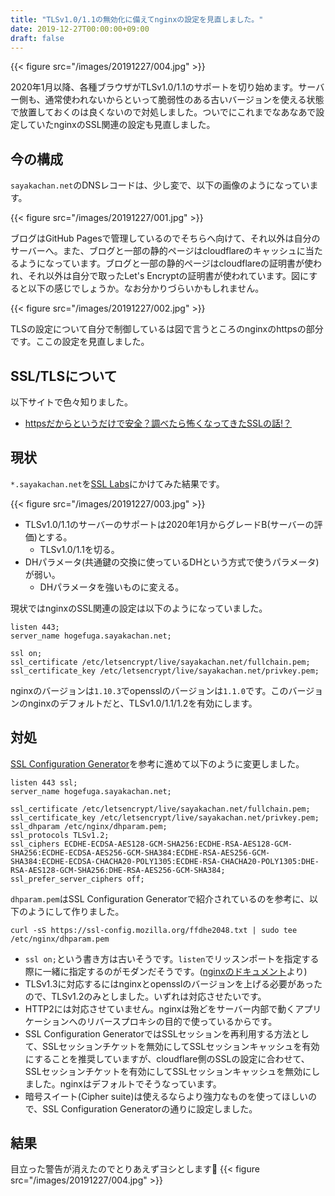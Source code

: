 ```yaml
---
title: "TLSv1.0/1.1の無効化に備えてnginxの設定を見直しました。"
date: 2019-12-27T00:00:00+09:00
draft: false
---
```


{{< figure src="/images/20191227/004.jpg"  >}}

2020年1月以降、各種ブラウザがTLSv1.0/1.1のサポートを切り始めます。サーバー側も、通常使われないからといって脆弱性のある古いバージョンを使える状態で放置しておくのは良くないので対処しました。ついでにこれまでなあなあで設定していたnginxのSSL関連の設定も見直しました。

<!--more-->

## 今の構成
`sayakachan.net`のDNSレコードは、少し変で、以下の画像のようになっています。

{{< figure src="/images/20191227/001.jpg"  >}}

ブログはGitHub Pagesで管理しているのでそちらへ向けて、それ以外は自分のサーバーへ。また、ブログと一部の静的ページはcloudflareのキャッシュに当たるようになっています。ブログと一部の静的ページはcloudflareの証明書が使われ、それ以外は自分で取ったLet's Encryptの証明書が使われています。図にすると以下の感じでしょうか。なお分かりづらいかもしれません。

{{< figure src="/images/20191227/002.jpg"  >}}

TLSの設定について自分で制御しているは図で言うところのnginxのhttpsの部分です。ここの設定を見直しました。

## SSL/TLSについて
以下サイトで色々知りました。
- [httpsだからというだけで安全？調べたら怖くなってきたSSLの話!？](https://qiita.com/kuni-nakaji/items/5118b23bf2ea44fed96e)

## 現状
`*.sayakachan.net`を[SSL Labs](https://www.ssllabs.com/)にかけてみた結果です。

{{< figure src="/images/20191227/003.jpg"  >}}

- TLSv1.0/1.1のサーバーのサポートは2020年1月からグレードB(サーバーの評価)とする。
    - TLSv1.0/1.1を切る。
- DHパラメータ(共通鍵の交換に使っているDHという方式で使うパラメータ)が弱い。
    - DHパラメータを強いものに変える。

現状ではnginxのSSL関連の設定は以下のようになっていました。
```
listen 443;
server_name hogefuga.sayakachan.net;

ssl on;
ssl_certificate /etc/letsencrypt/live/sayakachan.net/fullchain.pem;
ssl_certificate_key /etc/letsencrypt/live/sayakachan.net/privkey.pem;
```
nginxのバージョンは`1.10.3`でopensslのバージョンは`1.1.0`です。このバージョンのnginxのデフォルトだと、TLSv1.0/1.1/1.2を有効にします。


## 対処
[SSL Configuration Generator](https://ssl-config.mozilla.org/)を参考に進めて以下のように変更しました。
```
listen 443 ssl;
server_name hogefuga.sayakachan.net;

ssl_certificate /etc/letsencrypt/live/sayakachan.net/fullchain.pem;
ssl_certificate_key /etc/letsencrypt/live/sayakachan.net/privkey.pem;
ssl_dhparam /etc/nginx/dhparam.pem;
ssl_protocols TLSv1.2;
ssl_ciphers ECDHE-ECDSA-AES128-GCM-SHA256:ECDHE-RSA-AES128-GCM-SHA256:ECDHE-ECDSA-AES256-GCM-SHA384:ECDHE-RSA-AES256-GCM-SHA384:ECDHE-ECDSA-CHACHA20-POLY1305:ECDHE-RSA-CHACHA20-POLY1305:DHE-RSA-AES128-GCM-SHA256:DHE-RSA-AES256-GCM-SHA384;
ssl_prefer_server_ciphers off;
```

`dhparam.pem`はSSL Configuration Generatorで紹介されているのを参考に、以下のようにして作りました。
```
curl -sS https://ssl-config.mozilla.org/ffdhe2048.txt | sudo tee /etc/nginx/dhparam.pem
```

- `ssl on;`という書き方は古いそうです。`listen`でリッスンポートを指定する際に一緒に指定するのがモダンだそうです。([nginxのドキュメント](http://nginx.org/en/docs/http/ngx_http_ssl_module.html#ssl)より)
- TLSv1.3に対応するにはnginxとopensslのバージョンを上げる必要があったので、TLSv1.2のみとしました。いずれは対応させたいです。
- HTTP2には対応させていません。nginxは殆どをサーバー内部で動くアプリケーションへのリバースプロキシの目的で使っているからです。
- SSL Configuration GeneratorではSSLセッションを再利用する方法として、SSLセッションチケットを無効にしてSSLセッションキャッシュを有効にすることを推奨していますが、cloudflare側のSSLの設定に合わせて、SSLセッションチケットを有効にしてSSLセッションキャッシュを無効にしました。nginxはデフォルトでそうなっています。
- 暗号スイート(Cipher suite)は使えるならより強力なものを使ってほしいので、SSL Configuration Generatorの通りに設定しました。

## 結果
目立った警告が消えたのでとりあえずヨシとします👏
{{< figure src="/images/20191227/004.jpg"  >}}
